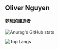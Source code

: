 ## Oliver Nguyen

#### 梦想的建造者

![Anurag's GitHub stats](https://github-readme-stats.vercel.app/api?username=ollieisintrouble&show_icons=true&icons=true&theme=ambient_gradient&locale=cn&rank_icon=github&card_width=640)

![Top Langs](https://github-readme-stats.vercel.app/api/top-langs/?username=ollieisintrouble&size_weight=0.5&count_weight=0.5&layout=compact&hide=css,html&custom_title=最常用的编程语言&card_width=640)
